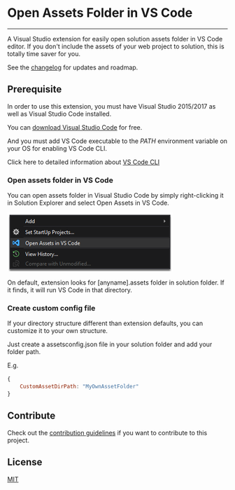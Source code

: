 # Open Assets Folder in VS Code
-------------------------------------------------
A Visual Studio extension for easily open solution assets folder in VS Code editor.
If you don't include the assets of your web project to solution, this is totally time saver for you.

See the [changelog](CHANGELOG.md) for updates and roadmap.

## Prerequisite
In order to use this extension, you must have Visual Studio 2015/2017 as well as Visual Studio Code installed.

You can
[download Visual Studio Code](https://code.visualstudio.com/)
for free.

And you must add VS Code executable to the *PATH* environment variable on your OS for enabling VS Code CLI.

Click here to detailed information about
[VS Code CLI](https://code.visualstudio.com/docs/editor/command-line)

### Open assets folder in VS Code

You can open assets folder in Visual Studio Code by simply right-clicking it in Solution Explorer and select Open Assets in VS Code.

![Open assets folder in VS Code](assets/context-menu.png)

On default, extension looks for [anyname].assets folder in solution folder. If it finds, it will run VS Code in that directory.

### Create custom config file

If your directory structure different than extension defaults, you can customize it to your own structure.

Just create a assetsconfig.json file in your solution folder and add your folder path.

E.g.
```javascript
{
    CustomAssetDirPath: "MyOwnAssetFolder"
}
```

## Contribute
Check out the [contribution guidelines](CONTRIBUTING.md)
if you want to contribute to this project.

## License
[MIT](LICENSE)